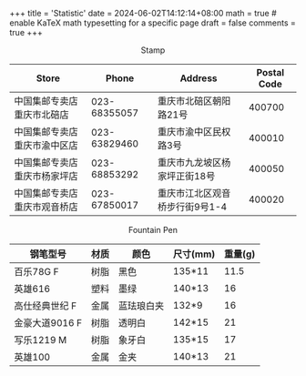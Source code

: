 +++
title = 'Statistic'
date = 2024-06-02T14:12:14+08:00
math = true                                 # enable KaTeX math typesetting for a specific page
draft = false
comments = true
+++

<center>Stamp</center>

| Store               | Phone | Address                    | Postal Code |
|---------------------------------|------------------|------------------------------|---------|
| 中国集邮专卖店重庆市北碚店     | 023-68355057    | 重庆市北碚区朝阳路21号       | 400700  |
| 中国集邮专卖店重庆市渝中区店   | 023-63829460    | 重庆市渝中区民权路3号       | 400010  |
| 中国集邮专卖店重庆市杨家坪店   | 023-68853292    | 重庆市九龙坡区杨家坪正街18号 | 400050  |
| 中国集邮专卖店重庆市观音桥店   | 023-67850017    | 重庆市江北区观音桥步行街9号1-4 | 400020  |

<center>Fountain Pen</center>

| 钢笔型号       | 材质 | 颜色       | 尺寸(mm) | 重量(g) |
| -------------- | ---- | ---------- | -------- | ------- |
| 百乐78G F      | 树脂 | 黑色       | 135*11   | 11.5    |
| 英雄616        | 塑料 | 墨绿       | 140*13   | 16      |
| 高仕经典世纪 F | 金属 | 蓝珐琅白夹 | 132*9    | 16      |
| 金豪大道9016 F | 树脂 | 透明白     | 142*15   | 21      |
| 写乐1219 M     | 树脂 | 象牙白     | 135*15   | 17      |
| 英雄100        | 金属 | 金夹       | 140*13   | 21      |